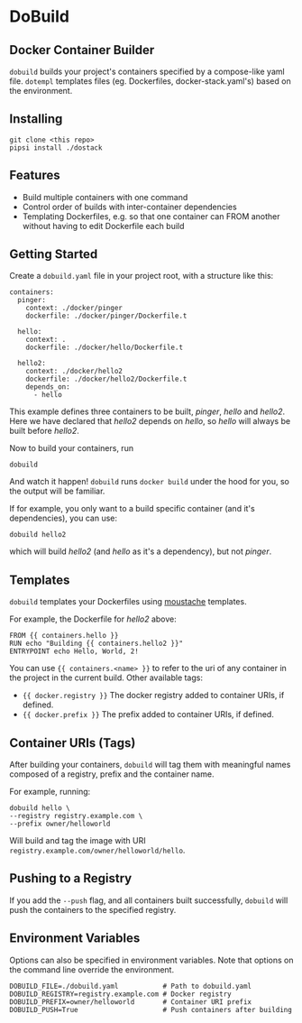 DoBuild
=======

Docker Container Builder
------------------------

`dobuild` builds your project's containers specified by a compose-like yaml file.
`dotempl` templates files (eg. Dockerfiles, docker-stack.yaml's) based on the environment.


Installing
----------

    git clone <this repo>
    pipsi install ./dostack


Features
--------

- Build multiple containers with one command
- Control order of builds with inter-container dependencies
- Templating Dockerfiles, e.g.  so that one container can FROM another without having to edit Dockerfile each build


Getting Started
---------------

Create a `dobuild.yaml` file in your project root, with a structure like this:

	containers:
	  pinger:
	    context: ./docker/pinger
	    dockerfile: ./docker/pinger/Dockerfile.t

	  hello:
	    context: .
	    dockerfile: ./docker/hello/Dockerfile.t

	  hello2:
	    context: ./docker/hello2
	    dockerfile: ./docker/hello2/Dockerfile.t
	    depends_on:
	      - hello

This example defines three containers to be built, *pinger*, *hello* and *hello2*. Here we have declared that *hello2* depends on *hello*, so *hello* will always be built before *hello2*.

Now to build your containers, run

    dobuild

And watch it happen! `dobuild` runs `docker build` under the hood for you, so the output will be familiar.

If for example, you only want to a build specific container (and it's dependencies), you can use:

    dobuild hello2

which will build *hello2* (and *hello* as it's a dependency), but not *pinger*.

Templates
---------

`dobuild` templates your Dockerfiles using [moustache](https://mustache.github.io/mustache.5.html) templates. 

For example, the Dockerfile for *hello2* above:

    FROM {{ containers.hello }} 
    RUN echo "Building {{ containers.hello2 }}"
    ENTRYPOINT echo Hello, World, 2!

You can use `{{ containers.<name> }}` to refer to the uri of any container in the project in the current build. Other available tags:

- `{{ docker.registry }}` The docker registry added to container URIs, if defined.
- `{{ docker.prefix }}` The prefix added to container URIs, if defined.

Container URIs (Tags)
---------------------

After building your containers, `dobuild` will tag them with meaningful names composed of a registry, prefix and the container name.

For example, running:

    dobuild hello \
    --registry registry.example.com \
    --prefix owner/helloworld

Will build and tag the image with URI `registry.example.com/owner/helloworld/hello`.

Pushing to a Registry
---------------------

If you add the `--push` flag, and all containers built successfully, `dobuild` will push the containers to the specified registry.

Environment Variables
---------------------

Options can also be specified in environment variables. Note that options on the command line override the environment.

    DOBUILD_FILE=./dobuild.yaml           # Path to dobuild.yaml
    DOBUILD_REGISTRY=registry.example.com # Docker registry
    DOBUILD_PREFIX=owner/helloworld       # Container URI prefix
    DOBUILD_PUSH=True                     # Push containers after building
    
